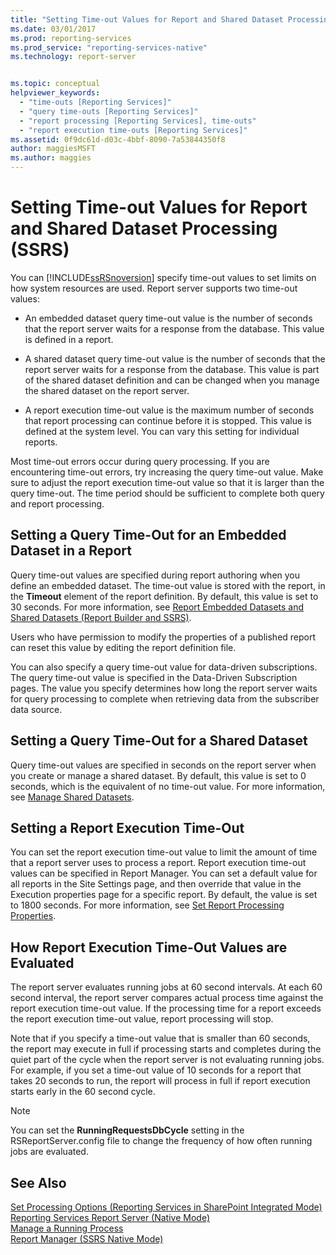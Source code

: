 ```yaml
---
title: "Setting Time-out Values for Report and Shared Dataset Processing (SSRS) | Microsoft Docs"
ms.date: 03/01/2017
ms.prod: reporting-services
ms.prod_service: "reporting-services-native"
ms.technology: report-server


ms.topic: conceptual
helpviewer_keywords: 
  - "time-outs [Reporting Services]"
  - "query time-outs [Reporting Services]"
  - "report processing [Reporting Services], time-outs"
  - "report execution time-outs [Reporting Services]"
ms.assetid: 0f9dc61d-d03c-4bbf-8090-7a53844350f8
author: maggiesMSFT
ms.author: maggies
---
```

# Setting Time-out Values for Report and Shared Dataset Processing (SSRS)
  You can [!INCLUDE[ssRSnoversion](../../includes/ssrsnoversion-md.md)] specify time-out values to set limits on how system resources are used. Report server supports two time-out values:  
  
-   An embedded dataset query time-out value is the number of seconds that the report server waits for a response from the database. This value is defined in a report.  
  
-   A shared dataset query time-out value is the number of seconds that the report server waits for a response from the database. This value is part of the shared dataset definition and can be changed when you manage the shared dataset on the report server.  
  
-   A report execution time-out value is the maximum number of seconds that report processing can continue before it is stopped. This value is defined at the system level. You can vary this setting for individual reports.  
  
 Most time-out errors occur during query processing. If you are encountering time-out errors, try increasing the query time-out value. Make sure to adjust the report execution time-out value so that it is larger than the query time-out. The time period should be sufficient to complete both query and report processing.  
  
## Setting a Query Time-Out for an Embedded Dataset in a Report  
 Query time-out values are specified during report authoring when you define an embedded dataset. The time-out value is stored with the report, in the **Timeout** element of the report definition. By default, this value is set to 30 seconds. For more information, see [Report Embedded Datasets and Shared Datasets &#40;Report Builder and SSRS&#41;](../../reporting-services/report-data/report-embedded-datasets-and-shared-datasets-report-builder-and-ssrs.md).  
  
 Users who have permission to modify the properties of a published report can reset this value by editing the report definition file.  
  
 You can also specify a query time-out value for data-driven subscriptions. The query time-out value is specified in the Data-Driven Subscription pages. The value you specify determines how long the report server waits for query processing to complete when retrieving data from the subscriber data source.  
  
## Setting a Query Time-Out for a Shared Dataset  
 Query time-out values are specified in seconds on the report server when you create or manage a shared dataset. By default, this value is set to 0 seconds, which is the equivalent of no time-out value. For more information, see [Manage Shared Datasets](../../reporting-services/report-data/manage-shared-datasets.md).  
  
## Setting a Report Execution Time-Out  
 You can set the report execution time-out value to limit the amount of time that a report server uses to process a report. Report execution time-out values can be specified in Report Manager. You can set a default value for all reports in the Site Settings page, and then override that value in the Execution properties page for a specific report. By default, the value is set to 1800 seconds. For more information, see [Set Report Processing Properties](../../reporting-services/report-server/set-report-processing-properties.md).  
  
## How Report Execution Time-Out Values are Evaluated  
 The report server evaluates running jobs at 60 second intervals. At each 60 second interval, the report server compares actual process time against the report execution time-out value. If the processing time for a report exceeds the report execution time-out value, report processing will stop.  
  
 Note that if you specify a time-out value that is smaller than 60 seconds, the report may execute in full if processing starts and completes during the quiet part of the cycle when the report server is not evaluating running jobs. For example, if you set a time-out value of 10 seconds for a report that takes 20 seconds to run, the report will process in full if report execution starts early in the 60 second cycle.  
  
> [!NOTE]  
>  You can set the **RunningRequestsDbCycle** setting in the RSReportServer.config file to change the frequency of how often running jobs are evaluated.  
  
## See Also  
 [Set Processing Options &#40;Reporting Services in SharePoint Integrated Mode&#41;](../../reporting-services/report-server-sharepoint/set-processing-options-reporting-services-in-sharepoint-integrated-mode.md)   
 [Reporting Services Report Server &#40;Native Mode&#41;](../../reporting-services/report-server/reporting-services-report-server-native-mode.md)   
 [Manage a Running Process](../../reporting-services/subscriptions/manage-a-running-process.md)   
 [Report Manager  &#40;SSRS Native Mode&#41;](https://msdn.microsoft.com/library/80949f9d-58f5-48e3-9342-9e9bf4e57896)  
  
  
